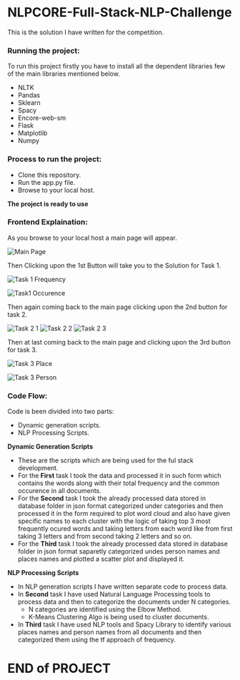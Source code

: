 # NLPCORE-Full-Stack-NLP-Challenge

This is the solution I have written for the competition.

### Running the project:
To run this project firstly you have to install all the dependent libraries few of the main libraries mentioned below.
* NLTK
* Pandas
* Sklearn
* Spacy
* Encore-web-sm
* Flask
* Matplotlib
* Numpy

### Process to run the project:
* Clone this repository.
* Run the app.py file.
* Browse to your local host.

**The project is ready to use**

### Frontend Explaination:
As you browse to your local host a main page will appear.

![Main Page]("Images/Main_Index_Page.png")

Then Clicking upon the 1st Button will take you to the Solution for Task 1.

![Task 1 Frequency]("Images/Chart_for_frequency.png")

![Task1 Occurence]("Images/Chart_for_Occurence.png")

Then again coming back to the main page clicking upon the 2nd button for task 2.

![Task 2 1]("Images/Document_clustering_1.png")
![Task 2 2]("Images/Document_clustering_2.png")
![Task 2 3]("Images/Frequency_visible_on_hover.png")

Then at last coming back to the main page and clicking upon the 3rd button for task 3.

![Task 3 Place]("Images/clustering_places_name.png")

![Task 3 Person]("Images/Clustering_person_name.png")

### Code Flow:

Code is been divided into two parts:
* Dynamic generation scripts.
* NLP Processing Scripts.

**Dynamic Generation Scripts**
* These are the scripts which are being used for the ful stack development.
* For the **First** task I took the data and processed it in such form which contains the words along with their total frequency and the common occurence in all documents.
* For the **Second** task I took the already processed data stored in database folder in json format categorized under categories and then processed it in the form required to plot word cloud and also have given specific names to each cluster with the logic of taking top 3 most frequently ocured words and taking letters from each word like from first taking 3 letters and from second taking 2 letters and so on.
* For the **Third** task I took the already processed data stored in database folder in json format saparetly categorized undes person names and places names and plotted a scatter plot and displayed it.

**NLP Processing Scripts**
* In NLP generation scripts I have written separate code to process data.
* In **Second** task I have used Natural Language Processing tools to process data and then to categorize the documents under N categories.
  * N categories are identified using the Elbow Method.
  * K-Means Clustering Algo is being used to cluster documents.
* In **Third** task I have used NLP tools and Spacy Library to identify various places names and person names from all documents and then categorized them using the tf approach of frequency.

# END of PROJECT 

